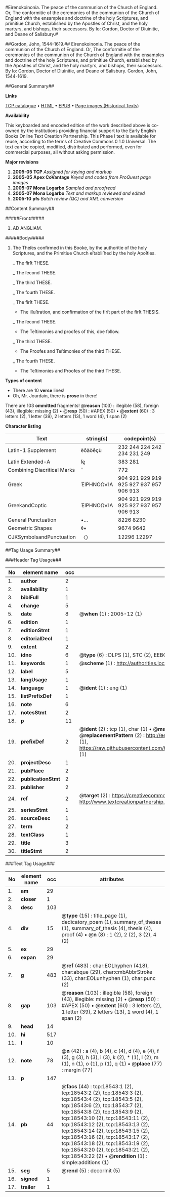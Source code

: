 #Eirenokoinonia. The peace of the communion of the Church of England. Or, The conformitie of the ceremonies of the communion of the Church of England with the ensamples and doctrine of the holy Scriptures, and primitiue Church, established by the Apostles of Christ, and the holy martyrs, and bishops, their successors. By Io: Gordon, Doctor of Diuinitie, and Deane of Salisbury.#

##Gordon, John, 1544-1619.##
Eirenokoinonia. The peace of the communion of the Church of England. Or, The conformitie of the ceremonies of the communion of the Church of England with the ensamples and doctrine of the holy Scriptures, and primitiue Church, established by the Apostles of Christ, and the holy martyrs, and bishops, their successors. By Io: Gordon, Doctor of Diuinitie, and Deane of Salisbury.
Gordon, John, 1544-1619.

##General Summary##

**Links**

[TCP catalogue](http://www.ota.ox.ac.uk/tcp/)  • 
[HTML](http://tei.it.ox.ac.uk/tcp/Texts-HTML/free/A01/A01917.html)  • 
[EPUB](http://tei.it.ox.ac.uk/tcp/Texts-EPUB/free/A01/A01917.epub) • 
[Page images (Historical Texts)](https://data.historicaltexts.jisc.ac.uk/view?pubId=eebo-99853174e&pageId=eebo-99853174e-18543-1)

**Availability**

This keyboarded and encoded edition of the
	       work described above is co-owned by the institutions
	       providing financial support to the Early English Books
	       Online Text Creation Partnership. This Phase I text is
	       available for reuse, according to the terms of Creative
	       Commons 0 1.0 Universal. The text can be copied,
	       modified, distributed and performed, even for
	       commercial purposes, all without asking permission.

**Major revisions**

1. __2005-05__ __TCP__ *Assigned for keying and markup*
1. __2005-05__ __Apex CoVantage__ *Keyed and coded from ProQuest page images*
1. __2005-07__ __Mona Logarbo__ *Sampled and proofread*
1. __2005-07__ __Mona Logarbo__ *Text and markup reviewed and edited*
1. __2005-10__ __pfs__ *Batch review (QC) and XML conversion*

##Content Summary##

#####Front#####

1. AD ANGLIAM.

#####Body#####

1. The Theſes confirmed in this Booke, by the authoritie of the holy Scriptures, and the Primitiue Church eſtabliſhed by the holy Apoſtles.

    _ The firſt THESE.

    _ The ſecond THESE.

    _ The third THESE.

    _ The fourth THESE.

    _ The firſt THESE.

      * The illuſtration, and confirmation of the firſt part of the firſt THESIS.

    _ The ſecond THESE.

      * The Teſtimonies and proofes of this, doe follow.

    _ The third THESE.

      * The Proofes and Teſtimonies of the third THESE.

    _ The fourth THESE.

      * The Teſtimonies and Proofes of the third THESE.

**Types of content**

  * There are 10 **verse** lines!
  * Oh, Mr. Jourdain, there is **prose** in there!

There are 103 **ommitted** fragments! 
 @__reason__ (103) : illegible (58), foreign (43), illegible: missing (2)  •  @__resp__ (50) : #APEX (50)  •  @__extent__ (60) : 3 letters (2), 1 letter (39), 2 letters (13), 1 word (4), 1 span (2)

**Character listing**


|Text|string(s)|codepoint(s)|
|---|---|---|
|Latin-1 Supplement|èôàòêçù|232 244 224 242 234 231 249|
|Latin Extended-A|ſę|383 281|
|Combining             Diacritical Marks|̄|772|
|Greek|ΈΙΡΗΝΟΩνΊΑ|904 921 929 919 925 927 937 957 906 913|
|GreekandCoptic|ΈΙΡΗΝΟΩνΊΑ|904 921 929 919 925 927 937 957 906 913|
|General Punctuation|•…|8226 8230|
|Geometric Shapes|◊▪|9674 9642|
|CJKSymbolsandPunctuation|〈〉|12296 12297|

##Tag Usage Summary##

###Header Tag Usage###

|No|element name|occ|attributes|
|---|---|---|---|
|1.|__author__|2||
|2.|__availability__|1||
|3.|__biblFull__|1||
|4.|__change__|5||
|5.|__date__|8| @__when__ (1) : 2005-12 (1)|
|6.|__edition__|1||
|7.|__editionStmt__|1||
|8.|__editorialDecl__|1||
|9.|__extent__|2||
|10.|__idno__|6| @__type__ (6) : DLPS (1), STC (2), EEBO-CITATION (1), PROQUEST (1), VID (1)|
|11.|__keywords__|1| @__scheme__ (1) : http://authorities.loc.gov/ (1)|
|12.|__label__|5||
|13.|__langUsage__|1||
|14.|__language__|1| @__ident__ (1) : eng (1)|
|15.|__listPrefixDef__|1||
|16.|__note__|6||
|17.|__notesStmt__|2||
|18.|__p__|11||
|19.|__prefixDef__|2| @__ident__ (2) : tcp (1), char (1)  •  @__matchPattern__ (2) : ([0-9\-]+):([0-9IVX]+) (1), (.+) (1)  •  @__replacementPattern__ (2) : http://eebo.chadwyck.com/downloadtiff?vid=$1&page=$2 (1), https://raw.githubusercontent.com/textcreationpartnership/Texts/master/tcpchars.xml#$1 (1)|
|20.|__projectDesc__|1||
|21.|__pubPlace__|2||
|22.|__publicationStmt__|2||
|23.|__publisher__|2||
|24.|__ref__|2| @__target__ (2) : https://creativecommons.org/publicdomain/zero/1.0/ (1), http://www.textcreationpartnership.org/docs/. (1)|
|25.|__seriesStmt__|1||
|26.|__sourceDesc__|1||
|27.|__term__|2||
|28.|__textClass__|1||
|29.|__title__|3||
|30.|__titleStmt__|2||


###Text Tag Usage###

|No|element name|occ|attributes|
|---|---|---|---|
|1.|__am__|29||
|2.|__closer__|1||
|3.|__desc__|103||
|4.|__div__|15| @__type__ (15) : title_page (1), dedicatory_poem (1), summary_of_theses (1), summary_of_thesis (4), thesis (4), proof (4)  •  @__n__ (8) : 1 (2), 2 (2), 3 (2), 4 (2)|
|5.|__ex__|29||
|6.|__expan__|29||
|7.|__g__|483| @__ref__ (483) : char:EOLhyphen (418), char:abque (29), char:cmbAbbrStroke (33), char:EOLunhyphen (1), char:punc (2)|
|8.|__gap__|103| @__reason__ (103) : illegible (58), foreign (43), illegible: missing (2)  •  @__resp__ (50) : #APEX (50)  •  @__extent__ (60) : 3 letters (2), 1 letter (39), 2 letters (13), 1 word (4), 1 span (2)|
|9.|__head__|14||
|10.|__hi__|517||
|11.|__l__|10||
|12.|__note__|78| @__n__ (42) : a (4), b (4), c (4), d (4), e (4), f (3), g (3), h (3), i (3), k (2), * (1), l (2), m (1), n (1), o (1), p (1), q (1)  •  @__place__ (77) : margin (77)|
|13.|__p__|147||
|14.|__pb__|44| @__facs__ (44) : tcp:18543:1 (2), tcp:18543:2 (2), tcp:18543:3 (2), tcp:18543:4 (2), tcp:18543:5 (2), tcp:18543:6 (2), tcp:18543:7 (2), tcp:18543:8 (2), tcp:18543:9 (2), tcp:18543:10 (2), tcp:18543:11 (2), tcp:18543:12 (2), tcp:18543:13 (2), tcp:18543:14 (2), tcp:18543:15 (2), tcp:18543:16 (2), tcp:18543:17 (2), tcp:18543:18 (2), tcp:18543:19 (2), tcp:18543:20 (2), tcp:18543:21 (2), tcp:18543:22 (2)  •  @__rendition__ (1) : simple:additions (1)|
|15.|__seg__|5| @__rend__ (5) : decorInit (5)|
|16.|__signed__|1||
|17.|__trailer__|1||
